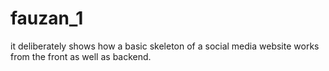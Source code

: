 # fauzan_1
it deliberately shows how a basic skeleton of a social media website works from the front as well as backend.
